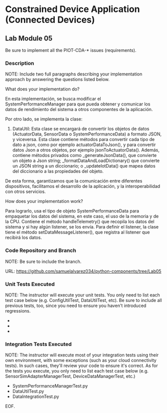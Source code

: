 # Constrained Device Application (Connected Devices)

## Lab Module 05

Be sure to implement all the PIOT-CDA-* issues (requirements).

### Description

NOTE: Include two full paragraphs describing your implementation approach by answering the questions listed below.

What does your implementation do? 

En esta implementación, se busca modificar el SystemPerformanceManager para que pueda obtener y comunicar los datos de rendimiento del sistema a otros componentes de la aplicación.

Por otro lado, se implementa la clase:

  1. DataUtil: Esta clase se encargará de convertir los objetos de datos (ActuatorData, SensorData o SystemPerformanceData) a formato JSON, y viceversa. Esta clase contiene métodos para convertir cada tipo de dato a json, como por ejemplo actuatorDataToJson(), y para convertir datos Json a otros objetos, por ejemplo jsonToActuatorData(). Además, contiene métodos privados como _generateJsonData(), que convierte un objeto a Json string; _formatDataAndLoadDictionary() que convierte un JSON string a un diccionario; o _updateIotData() que mapea datos del diccionario a las propiedades del objeto.

De esta forma, garantizamos que la comunicación entre diferentes dispositivos, facilitamos el desarrollo de la aplicación, y la interoperabilidad con otros servicios.

How does your implementation work?

Para lograrlo, usa el tipo de objeto SystemPerformanceData para empaquetar los datos del sistema, en este caso, el uso de la memoria y de la CPU. Contiene el método handleTelemetry() que recopila los datos del sistema y si hay algún listener, se los envía. Para definir el listener, la clase tiene el método setDataMessageListener(), que registra al listener que recibirá los datos.

### Code Repository and Branch

NOTE: Be sure to include the branch.

URL: https://github.com/samuelalvarez034/python-components/tree/Lab05


### Unit Tests Executed

NOTE: The instructor will execute your unit tests. You only need to list each test case below
(e.g. ConfigUtilTest, DataUtilTest, etc). Be sure to include all previous tests, too,
since you need to ensure you haven't introduced regressions.

- 
- 
- 

### Integration Tests Executed

NOTE: The instructor will execute most of your integration tests using their own environment, with
some exceptions (such as your cloud connectivity tests). In such cases, they'll review
your code to ensure it's correct. As for the tests you execute, you only need to list each
test case below (e.g. SensorSimAdapterManagerTest, DeviceDataManagerTest, etc.)

- SystemPerformanceManagerTest.py
- DataUtilTest.py
- DataIntegrationTest.py

EOF.
